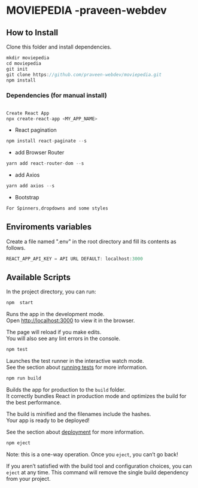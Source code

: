 # MOVIEPEDIA -praveen-webdev

## How to Install
Clone this folder and install dependencies.

```jsx
mkdir moviepedia
cd moviepedia
git init
git clone https://github.com/praveen-webdev/moviepedia.git
npm install
```

### Dependencies (for manual install)
```jsx

Create React App 
npx create-react-app <MY_APP_NAME>
```

*  React pagination 
```jsx
npm install react-paginate --s
```

* add Browser Router
```jsx
yarn add react-router-dom --s
```

*  add Axios
```jsx
yarn add axios --s
```

*  Bootstrap 
```jsx
For Spinners,dropdowns and some styles
```

## Enviroments variables
Create a file named ".env" in the root directory and fill its contents as follows.

```jsx
REACT_APP_API_KEY = API URL DEFAULT: localhost:3000
```

## Available Scripts

In the project directory, you can run:

```jsx
npm  start
```
Runs the app in the development mode.<br />
Open [http://localhost:3000](http://localhost:3000) to view it in the browser.

The page will reload if you make edits.<br />
You will also see any lint errors in the console.

```jsx
npm test
```
Launches the test runner in the interactive watch mode.<br />
See the section about [running tests](https://facebook.github.io/create-react-app/docs/running-tests) for more information.

```jsx
npm run build
```
Builds the app for production to the `build` folder.<br />
It correctly bundles React in production mode and optimizes the build for the best performance.

The build is minified and the filenames include the hashes.<br />
Your app is ready to be deployed!

See the section about [deployment](https://facebook.github.io/create-react-app/docs/deployment) for more information.

```jsx
npm eject
```

Note: this is a one-way operation. Once you `eject`, you can’t go back!

If you aren’t satisfied with the build tool and configuration choices, you can `eject` at any time. This command will remove the single build dependency from your project.





